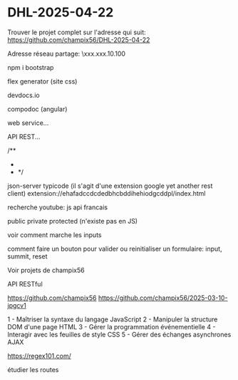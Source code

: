 # DHL-2025-04-22

Trouver le projet complet sur l'adresse qui suit: https://github.com/champix56/DHL-2025-04-22

Adresse réseau partage: \\xxx.xxx.10.100

npm i bootstrap

flex generator (site css)

devdocs.io

compodoc (angular)

web service...

API REST...

/\*\*

-
- \*/

json-server typicode (il s'agit d'une extension google yet another rest client)
extension://ehafadccdcdedbhcbddihehiodgcddpl/index.html

recherche youtube: js api francais

public
private
protected (n'existe pas en JS)

voir comment marche les inputs

comment faire un bouton pour valider ou reinitialiser un formulaire: input, summit, reset

Voir projets de champix56

API RESTful

https://github.com/champix56
https://github.com/champix56/2025-03-10-jpgcv1

1 - Maîtriser la syntaxe du langage JavaScript
2 - Manipuler la structure DOM d'une page HTML
3 - Gérer la programmation événementielle
4 - Interagir avec les feuilles de style CSS
5 - Gérer des échanges asynchrones AJAX

https://regex101.com/

étudier les routes
